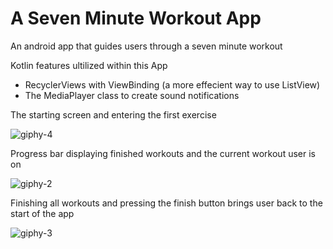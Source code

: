 # A Seven Minute Workout App
An android app that guides users through a seven minute workout 

Kotlin features ultilized within this App
- RecyclerViews with ViewBinding (a more effecient way to use ListView)
- The MediaPlayer class to create sound notifications

The starting screen and entering the first exercise

![giphy-4](https://github.com/lamalice/seven-minute-workout/assets/8184220/3af879aa-bc82-49ce-99d0-74494cc27ef3)


Progress bar displaying finished workouts and the current workout user is on

![giphy-2](https://github.com/lamalice/seven-minute-workout/assets/8184220/93ff8270-c0de-42bc-ac02-b84f8e586916)


Finishing all workouts and pressing the finish button brings user back to the start of the app

![giphy-3](https://github.com/lamalice/seven-minute-workout/assets/8184220/e32e3e2b-4684-4bc2-b944-ab107a49a085)


